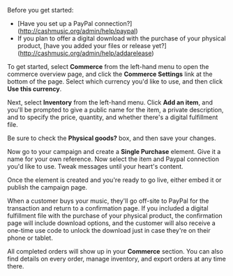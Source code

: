Before you get started:

- [Have you set up a PayPal connection?] (http://cashmusic.org/admin/help/paypal)
- If you plan to offer a digital download with the purchase of your physical product, [have you added your files or release yet?] (http://cashmusic.org/admin/help/addarelease)

To get started, select **Commerce** from the left-hand menu to open the commerce overview page, and click the **Commerce Settings** link at the bottom of the page. Select which currency you'd like to use, and then click **Use this currency**.

Next, select **Inventory** from the left-hand menu. Click **Add an item**, and you'll be prompted to give a public name for the item, a private description, and to specify the price, quantity, and whether there's a digital fulfillment file.

Be sure to check the **Physical goods?** box, and then save your changes.

Now go to your campaign and create a **Single Purchase** element. Give it a name for your own reference. Now select the item and Paypal connection you'd like to use. Tweak messages until your heart's content.

Once the element is created and you're ready to go live, either embed it or publish the campaign page. 

When a customer buys your music, they'll go off-site to PayPal for the transaction and return to a confirmation page. If you included a digital fulfillment file with the purchase of your physical product, the confirmation page will include download options, and the customer will also receive a one-time use code to unlock the download just in case they're on their phone or tablet. 

All completed orders will show up in your **Commerce** section. You can also find details on every order, manage inventory, and export orders at any time there. 

